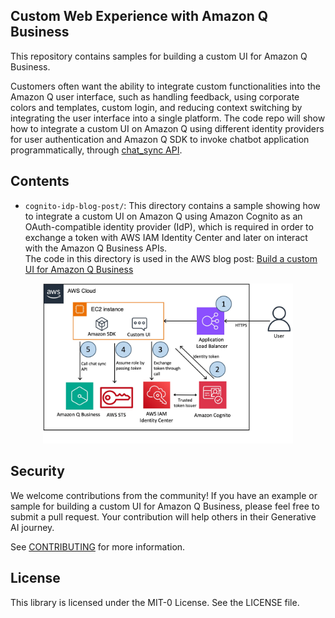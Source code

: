 ## Custom Web Experience with Amazon Q Business

This repository contains samples for building a custom UI for Amazon Q Business. 


Customers often want the ability to integrate custom functionalities into the Amazon Q user interface, such as handling feedback, using corporate colors and templates, custom login, and reducing context switching by integrating the user interface into a single platform. The code repo will show how to integrate a custom UI on Amazon Q using different identity providers for user authentication and Amazon Q SDK to invoke chatbot application programmatically, through [chat_sync API](https://boto3.amazonaws.com/v1/documentation/api/latest/reference/services/qbusiness/client/chat_sync.html).


## Contents
- `cognito-idp-blog-post/`: This directory contains a sample showing how to integrate a custom UI on Amazon Q using Amazon Cognito as an OAuth-compatible identity provider (IdP), which is required in order to exchange a token with AWS IAM Identity Center and later on interact with the Amazon Q Business APIs.  
The code in this directory is used in the AWS blog post: [Build a custom UI for Amazon Q Business](https://aws.amazon.com/blogs/machine-learning/build-a-custom-ui-for-amazon-q-business/)  
<p align="center">
<img src="cognito-idp-blog-post/docs/Architecture.jpg" alt="Architecture Diagram" width="400"/>
</p>

  
## Security
We welcome contributions from the community! If you have an example or sample for building a custom UI for Amazon Q Business, please feel free to submit a pull request. Your contribution will help others in their Generative AI journey.  

See [CONTRIBUTING](CONTRIBUTING.md#security-issue-notifications) for more information.

## License

This library is licensed under the MIT-0 License. See the LICENSE file.

